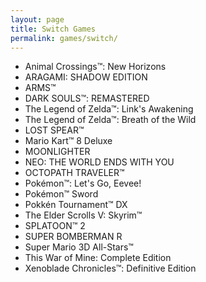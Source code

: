 ```yaml
---
layout: page
title: Switch Games
permalink: games/switch/
---
```


- Animal Crossings™: New Horizons
- ARAGAMI: SHADOW EDITION
- ARMS™
- DARK SOULS™: REMASTERED
- The Legend of Zelda™: Link's Awakening
- The Legend of Zelda™: Breath of the Wild
- LOST SPEAR™
- Mario Kart™ 8 Deluxe
- MOONLIGHTER
- NEO: THE WORLD ENDS WITH YOU
- OCTOPATH TRAVELER™
- Pokémon™: Let's Go, Eevee!
- Pokémon™ Sword
- Pokkén Tournament™ DX
- The Elder Scrolls V: Skyrim™
- SPLATOON™ 2
- SUPER BOMBERMAN R
- Super Mario 3D All-Stars™
- This War of Mine: Complete Edition
- Xenoblade Chronicles™: Definitive Edition
